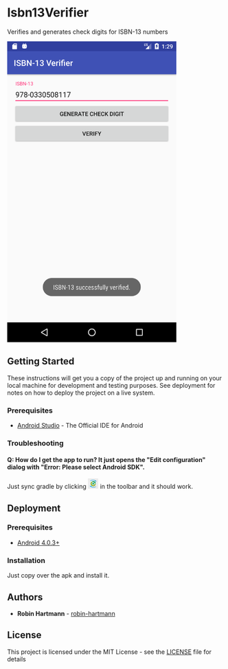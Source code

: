 # Isbn13Verifier
Verifies and generates check digits for ISBN-13 numbers

<img src="docs/images/main-activity.png" height="700">

## Getting Started

These instructions will get you a copy of the project up and running on your local machine for development and testing purposes. See deployment for notes on how to deploy the project on a live system.

### Prerequisites

* [Android Studio](https://developer.android.com/studio/index.html) - The Official IDE for Android

### Troubleshooting

#### Q: How do I get the app to run? It just opens the "Edit configuration" dialog with "Error: Please select Android SDK". 
Just sync gradle by clicking <img src="docs/images/toolbar-sync-gradle.png" height="24"> in the toolbar and it should work.

## Deployment

### Prerequisites

* [Android 4.0.3+](https://developer.android.com/about/versions/android-4.0.3.html)

### Installation

Just copy over the apk and install it.

## Authors

* **Robin Hartmann** - [robin-hartmann](https://github.com/robin-hartmann)

## License

This project is licensed under the MIT License - see the [LICENSE](LICENSE) file for details
